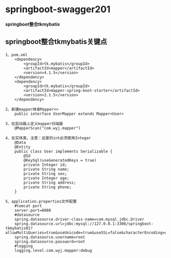 # springboot-swagger201

**springboot整合tkmybatis**

## springboot整合tkmybatis关键点
    1、pom.xml
        <dependency>
            <groupId>tk.mybatis</groupId>
            <artifactId>mapper</artifactId>
            <version>4.1.5</version>
        </dependency>
        <dependency>
            <groupId>tk.mybatis</groupId>
            <artifactId>mapper-spring-boot-starter</artifactId>
            <version>2.1.5</version>
        </dependency>
    
    2、新建mapper继承Mapper<>
        public interface UserMapper extends Mapper<User>
        
    3、在启动器上定义mapper扫描器
        @MapperScan("com.wyj.mapper")
        
    4、在实体类，注意：这里的int必须使用Integer
        @Data
        @Entity
        public class User implements Serializable {
            @Id
            @KeySql(useGeneratedKeys = true)
            private Integer id;
            private String name;
            private String sex;
            private Integer age;
            private String address;
            private String phone;
        }
        
    5、application.properties文件配置
        #tomcat port
        server.port=8080
        #datasource
        spring.datasource.driver-class-name=com.mysql.jdbc.Driver
        spring.datasource.url=jdbc:mysql://127.0.0.1:3306/springboot-tkmybatis01?allowMultiQueries=true&useUnicode=true&useSSL=false&characterEncoding=utf8&zeroDateTimeBehavior=convertToNull
        spring.datasource.username=root
        spring.datasource.password=root
        #logging
        logging.level.com.wyj.mapper:debug